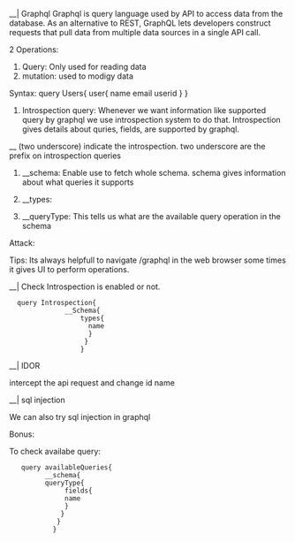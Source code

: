 __| Graphql 
Graphql is query language used by API to access data from the database.
As an alternative to REST, GraphQL lets developers construct requests that pull data from multiple data sources in a single API call.

2 Operations:
1. Query: Only used for reading data
2. mutation: used to modigy data


Syntax:
              query Users{
                    user{
                         name
                         email
                         userid
                         }
                        }


1. Introspection query:
   Whenever we want information like supported query by graphql we use introspection system to do that.
   Introspection gives details about quries, fields, are supported by graphql.

__ (two underscore) indicate the introspection. two underscore are the prefix on introspection queries 
1. __schema:
            Enable use to fetch whole schema. schema gives information about what queries it supports
2. __types:
            
3. __queryType: This tells us what are the available query operation in the schema


Attack:

Tips:
Its always helpfull to navigate /graphql in the web browser some times it gives UI to perform operations.

__| 
Check Introspection is enabled or not.

      query Introspection{
                  __Schema{
                      types{
                        name
                        }
                       }
                      }
                      
__|
IDOR

intercept the api request and change id name

__|
sql injection

We can also try sql injection in graphql


Bonus:

To check availabe query:

       query availableQueries{
             __schema{
             queryType{
                  fields{
                  name
                  }
                 }
                }
               }
